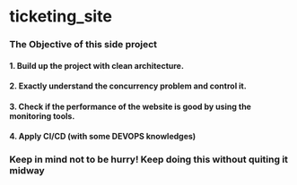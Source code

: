 # ticketing_site

### The Objective of this side project
#### 1. Build up the project with clean architecture.
#### 2. Exactly understand the concurrency problem and control it.
#### 3. Check if the performance of the website is good by using the monitoring tools.
#### 4. Apply CI/CD (with some DEVOPS knowledges)

### Keep in mind not to be hurry! Keep doing this without quiting it midway
